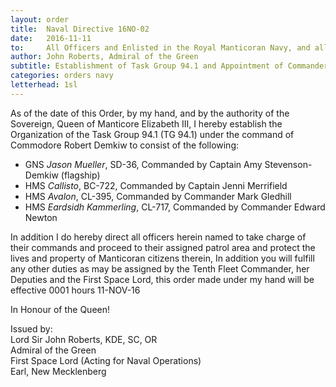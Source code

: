 ```yaml
---
layout: order
title:  Naval Directive 16NO-02
date:   2016-11-11
to:     All Officers and Enlisted in the Royal Manticoran Navy, and all Officers and Enlisted in the Grayson Space Navy
author: John Roberts, Admiral of the Green
subtitle: Establishment of Task Group 94.1 and Appointment of Commander
categories: orders navy
letterhead: 1sl
---
```


As of the date of this Order, by my hand, and by the authority of the Sovereign, Queen of Manticore Elizabeth III, I hereby establish the Organization of the Task Group 94.1 (TG 94.1) under the command of Commodore Robert Demkiw to consist of the following:

* GNS *Jason Mueller*, SD-36, Commanded by Captain Amy Stevenson-Demkiw (flagship)
* HMS *Callisto*, BC-722, Commanded by Captain Jenni Merrifield
* HMS *Avalon*, CL-395, Commanded by Commander Mark Gledhill
* HMS *Eardsidh Kammerling*, CL-717, Commanded by Commander Edward Newton

In addition I do hereby direct all officers herein named to take charge of their commands and proceed to their assigned patrol area and protect the lives and property of Manticoran citizens therein, In addition you will fulfill any other duties as may be assigned by the Tenth Fleet Commander, her Deputies and the First Space Lord, this order made under my hand will be effective 0001 hours 11-NOV-16

In Honour of the Queen!

Issued by:  
Lord Sir John Roberts, KDE, SC, OR  
Admiral of the Green  
First Space Lord (Acting for Naval Operations)  
Earl, New Mecklenberg